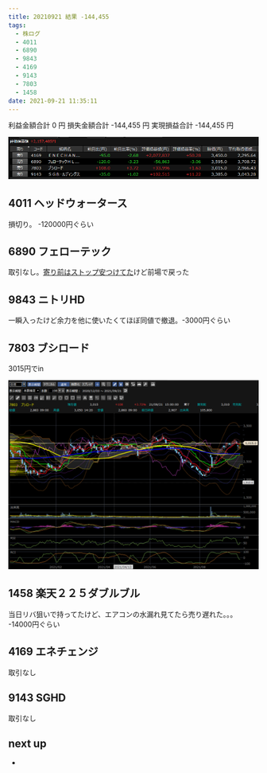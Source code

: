 ```yaml
---
title: 20210921 結果 -144,455
tags:
  - 株ログ
  - 4011
  - 6890
  - 9843
  - 4169
  - 9143
  - 7803
  - 1458
date: 2021-09-21 11:35:11
---
```


利益金額合計 0 円
損失金額合計 -144,455 円
実現損益合計 -144,455 円


![i](/kab/img/20210921000.png)

## 4011 ヘッドウォータース

損切り。 -120000円ぐらい

## 6890 フェローテック

取引なし。[寄り前はストップ安つけてた](https://twitter.com/OG0eu7segtTPbw/status/1440095520429469703)けど前場で戻った

## 9843 ニトリHD

一瞬入ったけど余力を他に使いたくてほぼ同値で撤退。-3000円ぐらい

## 7803 ブシロード

3015円でin

![i](/kab/img/20210921001.png)

## 1458 楽天２２５ダブルブル

当日リバ狙いで持ってたけど、エアコンの水漏れ見てたら売り遅れた。。。 -14000円ぐらい

## 4169 エネチェンジ

取引なし

## 9143 SGHD

取引なし

## next up

- 

